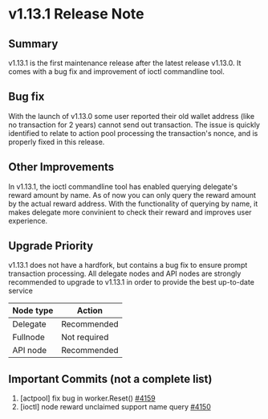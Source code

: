 # v1.13.1 Release Note

## Summary
v1.13.1 is the first maintenance release after the latest release v1.13.0. It
comes with a bug fix and improvement of ioctl commandline tool.

## Bug fix
With the launch of v1.13.0 some user reported their old wallet address (like no
transaction for 2 years) cannot send out transaction. The issue is quickly
identified to relate to action pool processing the transaction's nonce, and is
properly fixed in this release.

## Other Improvements
In v1.13.1, the ioctl commandline tool has enabled querying delegate's reward
amount by name. As of now you can only query the reward amount by the actual
reward address. With the functionality of querying by name, it makes delegate
more convinient to check their reward and improves user experience.

## Upgrade Priority
v1.13.1 does not have a hardfork, but contains a bug fix to ensure prompt transaction
processing. All delegate nodes and API nodes are strongly recommended to upgrade to
v1.13.1 in order to provide the best up-to-date service

| Node type  | Action       |
| ---------- | ------------ |
| Delegate   | Recommended  |
| Fullnode   | Not required |
| API node   | Recommended  |

## Important Commits (not a complete list)
1. [actpool] fix bug in worker.Reset() [#4159](https://github.com/iotexproject/iotex-core/pull/4159)
2. [ioctl] node reward unclaimed support name query [#4150](https://github.com/iotexproject/iotex-core/pull/4150)
